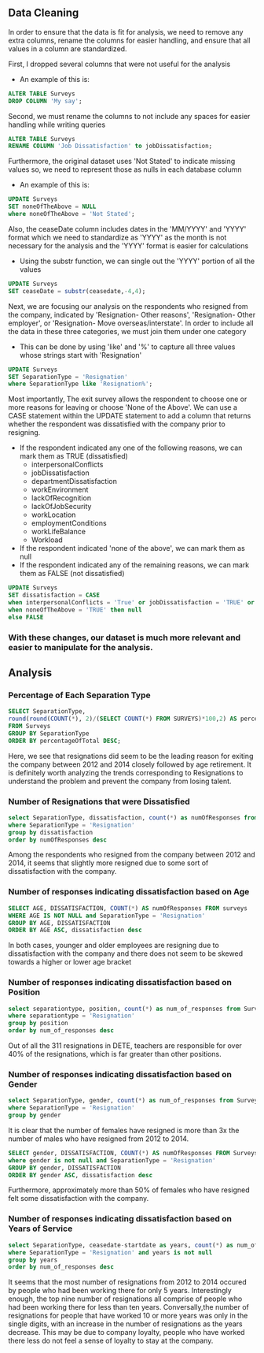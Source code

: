 ## Data Cleaning
In order to ensure that the data is fit for analysis, we need to remove any extra columns, rename the columns for easier handling, and ensure that all values in a column are standardized.

First, I dropped several columns that were not useful for the analysis
- An example of this is: 
```sql
ALTER TABLE Surveys
DROP COLUMN 'My say';
```
Second, we must rename the columns to not include any spaces for easier handling while writing queries
```sql
ALTER TABLE Surveys
RENAME COLUMN 'Job Dissatisfaction' to jobDissatisfaction;
```
Furthermore, the original dataset uses 'Not Stated' to indicate missing values so, we need to represent those as nulls in each database column
- An example of this is:
```sql
UPDATE Surveys
SET noneOfTheAbove = NULL
where noneOfTheAbove = 'Not Stated';
```
Also, the ceaseDate column includes dates in the 'MM/YYYY' and 'YYYY' format which we need to standardize as 'YYYY' as the month is not necessary for the analysis and the 'YYYY' format is easier for calculations
- Using the substr function, we can single out the 'YYYY' portion of all the values
```sql
UPDATE Surveys
SET ceaseDate = substr(ceasedate,-4,4);
```
Next, we are focusing our analysis on the respondents who resigned from the company, indicated by 'Resignation- Other reasons', 'Resignation- Other employer', or 'Resignation- Move overseas/interstate'. In order to include all the data in these three categories, we must join them under one category
- This can be done by using 'like' and '%' to capture all three values whose strings start with 'Resignation'
```sql
UPDATE Surveys
SET SeparationType = 'Resignation'
where SeparationType like 'Resignation%';
```
Most importantly, The exit survey allows the respondent to choose one or more reasons for leaving or choose 'None of the Above'. We can use a CASE statement within the UPDATE statement to add a column that returns whether the respondent was dissatisfied with the company prior to resigning.
- If the respondent indicated any one of the following reasons, we can mark them as TRUE (dissatisfied)
  - interpersonalConflicts
  - jobDissatisfaction
  - departmentDissatisfaction
  - workEnvironment
  - lackOfRecognition
  - lackOfJobSecurity
  - workLocation
  - employmentConditions
  - workLifeBalance
  - Workload
- If the respondent indicated 'none of the above', we can mark them as null
- If the respondent indicated any of the remaining reasons, we can mark them as FALSE (not dissatisfied)
```sql
UPDATE Surveys
SET dissatisfaction = CASE
when interpersonalConflicts = 'True' or jobDissatisfaction = 'TRUE' or departmentDissatisfaction = 'TRUE' or workEnvironment = 'TRUE' or lackOfRecognition = 'TRUE' or lackOfJobSecurity = 'TRUE' or workLocation = 'TRUE' or employmentConditions = 'TRUE' or workLifeBalance = 'TRUE' or Workload = 'TRUE' then TRUE
when noneOfTheAbove = 'TRUE' then null 
else FALSE
```
### With these changes, our dataset is much more relevant and easier to manipulate for the analysis.

## Analysis

### Percentage of Each Separation Type 
```sql
SELECT SeparationType,
round(round(COUNT(*), 2)/(SELECT COUNT(*) FROM SURVEYS)*100,2) AS percentageOfTotal
FROM Surveys
GROUP BY SeparationType
ORDER BY percentageOfTotal DESC;
```
Here, we see that resignations did seem to be the leading reason for exiting the company between 2012 and 2014 closely followed by age retirement. It is definitely worth analyzing the trends corresponding to Resignations to understand the problem and prevent the company from losing talent.

### Number of Resignations that were Dissatisfied

```sql
select SeparationType, dissatisfaction, count(*) as numOfResponses from Surveys
where SeparationType = 'Resignation'
group by dissatisfaction
order by numOfResponses desc
```

Among the respondents who resigned from the company between 2012 and 2014, it seems that slightly more resigned due to some sort of dissatisfaction with the company.

### Number of responses indicating dissatisfaction based on Age
```sql
SELECT AGE, DISSATISFACTION, COUNT(*) AS numOfResponses FROM surveys
WHERE AGE IS NOT NULL and SeparationType = 'Resignation'
GROUP BY AGE, DISSATISFACTION
ORDER BY AGE ASC, dissatisfaction desc
```

In both cases, younger and older employees are resigning due to dissatisfaction with the company and there does not seem to be skewed towards a higher or lower age bracket

### Number of responses indicating dissatisfaction based on Position
```sql
select separationtype, position, count(*) as num_of_responses from Surveys
where separationtype = 'Resignation'
group by position
order by num_of_responses desc
```

Out of all the 311 resignations in DETE, teachers are responsible for over 40% of the resignations, which is far greater than other positions.

### Number of responses indicating dissatisfaction based on Gender
```sql
select SeparationType, gender, count(*) as num_of_responses from Surveys
where SeparationType = 'Resignation'
group by gender
```
It is clear that the number of females have resigned is more than 3x the number of males who have resigned from 2012 to 2014.

```sql
SELECT gender, DISSATISFACTION, COUNT(*) AS numOfResponses FROM Surveys
where gender is not null and SeparationType = 'Resignation'
GROUP BY gender, DISSATISFACTION
ORDER BY gender ASC, dissatisfaction desc
```

Furthermore, approximately more than 50% of females who have resigned felt some dissatisfaction with the company.

### Number of responses indicating dissatisfaction based on Years of Service
```sql
select SeparationType, ceasedate-startdate as years, count(*) as num_of_responses from Surveys
where SeparationType = 'Resignation' and years is not null
group by years
order by num_of_responses desc
```
It seems that the most number of resignations from 2012 to 2014 occured by people who had been working there for only 5 years.
Interestingly enough, the top nine number of resignations all comprise of people who had been working there for less than ten years. 
Conversally,the number of resignations for people that have worked 10 or more years was only in the single digits, with an increase in the number of resignations as the years decrease.
This may be due to company loyalty, people who have worked there less do not feel a sense of loyalty to stay at the company.




